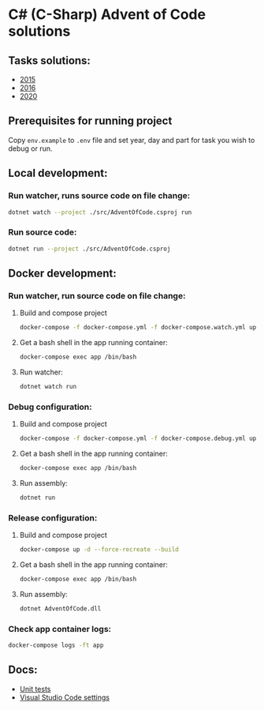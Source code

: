 # C# (C-Sharp) Advent of Code solutions

## Tasks solutions:
* [2015](./src/Tasks/2015)
* [2016](./src/Tasks/2016)
* [2020](./src/Tasks/2020)

## Prerequisites for running project
Copy `env.example` to `.env` file and set year, day and part for task you wish to debug or run.

## Local development:

### Run watcher, runs source code on file change:
```sh
dotnet watch --project ./src/AdventOfCode.csproj run
```

### Run source code:
```sh
dotnet run --project ./src/AdventOfCode.csproj
```

## Docker development:

### Run watcher, run source code on file change:
1. Build and compose project
    ```sh
    docker-compose -f docker-compose.yml -f docker-compose.watch.yml up -d --force-recreate --build
    ```
2. Get a bash shell in the app running container: 
    ```sh
    docker-compose exec app /bin/bash
    ```
3. Run watcher:
    ```sh
    dotnet watch run
    ```
### Debug configuration:
1. Build and compose project
    ```sh
    docker-compose -f docker-compose.yml -f docker-compose.debug.yml up -d --force-recreate --build
    ```
2. Get a bash shell in the app running container: 
    ```sh
    docker-compose exec app /bin/bash
    ```
3. Run assembly:
    ```sh
    dotnet run
    ```

### Release configuration:
1. Build and compose project
    ```sh
    docker-compose up -d --force-recreate --build
    ```
2. Get a bash shell in the app running container: 
    ```sh
    docker-compose exec app /bin/bash
    ```
3. Run assembly:
    ```sh
    dotnet AdventOfCode.dll
    ```

### Check app container logs:
```sh
docker-compose logs -ft app
```

## Docs:
* [Unit tests](./docs/UnitTests.md)
* [Visual Studio Code settings](./docs/VisualStudioCode.md)
